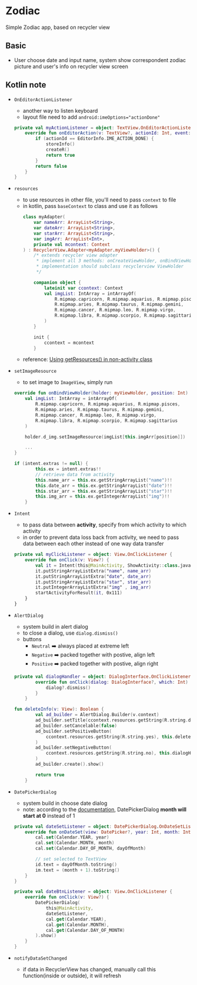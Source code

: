 # Zodiac
Simple Zodiac app, based on recycler view

## Basic
+ User choose date and input name, system show correspondent zodiac picture and user's info on recycler view screen

## Kotlin note
+ `OnEditorActionListener`
    + another way to listen keyboard
    + layout file need to add `android:imeOptions="actionDone"`
    ```kotlin
    private val myActionListener = object: TextView.OnEditorActionListener {
        override fun onEditorAction(v: TextView?, actionId: Int, event: KeyEvent?): Boolean {
            if (actionId == EditorInfo.IME_ACTION_DONE) {
                storeInfo()
                createR()
                return true
            }
            return false
        }
    }
    ```
+ `resources`
    + to use resources in other file, you'll need to pass `context` to file
    + in kotlin, pass `baseContext` to class and use it as follows
        ```kotlin
        class myAdapter(
            var nameArr: ArrayList<String>,
            var dateArr: ArrayList<String>,
            var starArr: ArrayList<String>,
            var imgArr: ArrayList<Int>,
            private val mcontext: Context
        ) : RecyclerView.Adapter<myAdapter.myViewHolder>() {
            /* extends recycler view adapter
             * implement all 3 methods: onCreateViewHolder, onBindViewHolder, getItemCount
             * implementation should subclass recyclerview ViewHolder
             */

            companion object {
                lateinit var ccontext: Context
                val imgList: IntArray = intArrayOf(
                    R.mipmap.capricorn, R.mipmap.aquarius, R.mipmap.pisces,
                    R.mipmap.aries, R.mipmap.taurus, R.mipmap.gemini,
                    R.mipmap.cancer, R.mipmap.leo, R.mipmap.virgo,
                    R.mipmap.libra, R.mipmap.scorpio, R.mipmap.sagittarius
                )
            }

            init {
                ccontext = mcontext
            }
        ```
    + reference: [Using getResources() in non-activity class
](https://stackoverflow.com/a/7666630)
+ `setImageResource`
    + to set image to `ImageView`, simply run
    ```kotlin
    override fun onBindViewHolder(holder: myViewHolder, position: Int) {
        val imgList: IntArray = intArrayOf(
            R.mipmap.capricorn, R.mipmap.aquarius, R.mipmap.pisces,
            R.mipmap.aries, R.mipmap.taurus, R.mipmap.gemini,
            R.mipmap.cancer, R.mipmap.leo, R.mipmap.virgo,
            R.mipmap.libra, R.mipmap.scorpio, R.mipmap.sagittarius
        )

        holder.d_img.setImageResource(imgList[this.imgArr[position]])

        ...
    }
    ```

    ```kotlin
    if (intent.extras != null) {
            this.ex = intent.extras!!
            // retrieve data from activity
            this.name_arr = this.ex.getStringArrayList("name")!!
            this.date_arr = this.ex.getStringArrayList("date")!!
            this.star_arr = this.ex.getStringArrayList("star")!!
            this.img_arr = this.ex.getIntegerArrayList("img")!!
        }
    ```
+ `Intent`
    + to pass data between **activity**, specify from which activity to which activity
    + in order to prevent data loss back from activity, we need to pass data between each other instead of one way data transfer
    ```kotlin
    private val myClickListener = object: View.OnClickListener {
        override fun onClick(v: View?) {
            val it = Intent(this@MainActivity, ShowActivity::class.java)
            it.putStringArrayListExtra("name", name_arr)
            it.putStringArrayListExtra("date", date_arr)
            it.putStringArrayListExtra("star", star_arr)
            it.putIntegerArrayListExtra("img" , img_arr)
            startActivityForResult(it, 0x111)
        }
    }
    ```
+ `AlertDialog`
    + system build in alert dialog
    + to close a dialog, use `dialog.dismiss()`
    + buttons
        + `Neutral` :arrow_right: always placed at extreme left
        + `Negative` :arrow_right: packed together with postive, align left
        + `Positive` :arrow_right: packed together with postive, align right

    ```kotlin
    private val dialogHandler = object: DialogInterface.OnClickListener {
            override fun onClick(dialog: DialogInterface?, which: Int) {
                dialog?.dismiss()
            }
        }

    fun deleteInfo(v: View): Boolean {
            val ad_builder = AlertDialog.Builder(v.context)
            ad_builder.setTitle(ccontext.resources.getString(R.string.deleteConfirm))
            ad_builder.setCancelable(false)
            ad_builder.setPositiveButton(
                ccontext.resources.getString(R.string.yes), this.deleteDialogHandler
            )
            ad_builder.setNegativeButton(
                ccontext.resources.getString(R.string.no), this.dialogHandler
            )
            ad_builder.create().show()

            return true
        }
    ```
+ `DatePickerDialog`
    + system build in choose date dialog
    + note: according to the [documentation](https://stackoverflow.com/a/4467894), DatePickerDialog **month will start at 0** instead of 1
    ```kotlin
    private val dateSetListener = object: DatePickerDialog.OnDateSetListener {
        override fun onDateSet(view: DatePicker?, year: Int, month: Int, dayOfMonth: Int) {
            cal.set(Calendar.YEAR, year)
            cal.set(Calendar.MONTH, month)
            cal.set(Calendar.DAY_OF_MONTH, dayOfMonth)

            // set selected to TextView
            id.text = dayOfMonth.toString()
            im.text = (month + 1).toString()
        }
    }

    private val dateBtnListener = object: View.OnClickListener {
        override fun onClick(v: View?) {
            DatePickerDialog(
                this@MainActivity,
                dateSetListener,
                cal.get(Calendar.YEAR),
                cal.get(Calendar.MONTH),
                cal.get(Calendar.DAY_OF_MONTH)
            ).show()
        }
    }
    ```
+ `notifyDataSetChanged`
    + if data in RecyclerView has changed, manually call this function(inside or outside), it will refresh
